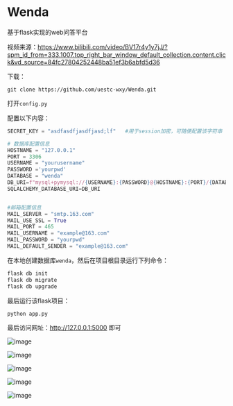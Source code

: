 # Wenda
基于flask实现的web问答平台

视频来源：<https://www.bilibili.com/video/BV17r4y1y7jJ/?spm_id_from=333.1007.top_right_bar_window_default_collection.content.click&vd_source=84fc27804252448ba51ef3b6abfd5d36>

下载：
```
git clone https://github.com/uestc-wxy/Wenda.git
```

打开`config.py`

配置以下内容：

```python
SECRET_KEY = "asdfasdfjasdfjasd;lf"   #用于session加密，可随便配置该字符串

# 数据库配置信息
HOSTNAME = "127.0.0.1"
PORT = 3306
USERNAME = "yourusername"
PASSWORD ='yourpwd'
DATABASE = "wenda"
DB_URI=f"mysql+pymysql://{USERNAME}:{PASSWORD}@{HOSTNAME}:{PORT}/{DATABASE}?charset=utf8mb4"
SQLALCHEMY_DATABASE_URI=DB_URI


#邮箱配置信息
MAIL_SERVER = "smtp.163.com"
MAIL_USE_SSL = True
MAIL_PORT = 465
MAIL_USERNAME = "example@163.com"
MAIL_PASSWORD = "yourpwd"
MAIL_DEFAULT_SENDER = "example@163.com"
```

在本地创建数据库`wenda`，然后在项目根目录运行下列命令：
```bash
flask db init
flask db migrate
flask db upgrade
```

最后运行该flask项目：
```bash
python app.py
```

最后访问网址：<http://127.0.0.1:5000> 即可

![image](https://github.com/uestc-wxy/Wenda/assets/120303802/5ea0a511-e94a-446b-b028-6446e8f94690)

![image](https://github.com/uestc-wxy/Wenda/assets/120303802/ab73bf7d-f951-4fa3-a6b3-9d7426cc5b02)

![image](https://github.com/uestc-wxy/Wenda/assets/120303802/18054f91-0bfe-4e55-90cf-e1b1fd774323)

![image](https://github.com/uestc-wxy/Wenda/assets/120303802/3d53cd68-7616-43a8-adea-c3ea14345c58)

![image](https://github.com/uestc-wxy/Wenda/assets/120303802/cb5dcf43-f43d-464f-9db6-a67711931aa0)








